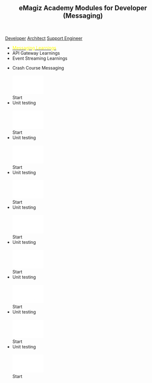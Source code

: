 <h2 align="center">eMagiz Academy Modules for Developer (Messaging)</h2>

<div class="sidenav">
</br>
</br>
  <a href="../../docs/microlearning/index-crashcourse-messaging">Developer</a>
  <a href="#">Architect</a>
  <a href="#">Support Engineer</a>
</div>



<div>
	<ul class="modulenavicont">
		<li class="modulenaviitem3"><a href="http://localhost:3000/docs/microlearning/index-modules"><font color=#ffffff">Messaging Learnings</font></a></li>
		<li class="modulenaviitem3"><a align="center">API Gateway Learnings</a></li>
		<li class="modulenaviitem3"><a align="center">Event Streaming Learnings</a></li>	
	</ul>
</div>


<div>
	<ul class="modulecont">
	<li class="moduleitem">
		<div class="moduleitemgreen">Crash Course Messaging</div>
		<div class="moduleitemdetail">
			<div></br><a align="center"><img src="../../img/microlearning/Logo_eMagiz_wit.png"></br><modbutton class="button" onclick="window.location.href='../../docs/microlearning/index-crashcourse-messaging';">Start</modbutton></a></div>
		</div>
	</li>
	<li class="moduleitem">
		<div class="moduleitemgreen">Unit testing</div>
		<div class="moduleitemdetail">
			<div></br><a align="center"><img src="../../img/microlearning/Logo_eMagiz_wit.png"></br><modbutton class="button" onclick="window.location.href='./../docs/microlearning/index-unit-testing-in-emagiz';">Start</modbutton></a></div>
		</div>
	</li>
	<li class="moduleitem">
		<div class="moduleitemgreen">Unit testing</div>
		<div class="moduleitemdetail">
			<div></br><a align="center"><img src="../../img/microlearning/Logo_eMagiz_wit.png"></br><modbutton class="button" onclick="window.location.href='./../docs/microlearning/index-unit-testing-in-emagiz';">Start</modbutton></a></div>
		</div>
	</li>
	<li class="moduleitem">
		<div class="moduleitemgreen">Unit testing</div>
		<div class="moduleitemdetail">
			<div></br><a align="center"><img src="../../img/microlearning/Logo_eMagiz_wit.png"></br><modbutton class="button" onclick="window.location.href='./../docs/microlearning/index-unit-testing-in-emagiz';">Start</modbutton></a></div>
		</div>
	</li>
	<li class="moduleitem">
		<div class="moduleitemblue">Unit testing</div>
		<div class="moduleitemdetail">
			<div></br><a align="center"><img src="../../img/microlearning/Logo_eMagiz_wit.png"></br><modbutton class="button" onclick="window.location.href='./../docs/microlearning/index-unit-testing-in-emagiz';">Start</modbutton></a></div>
		</div>
	</li>
	<li class="moduleitem">
		<div class="moduleitemblue">Unit testing</div>
		<div class="moduleitemdetail">
			<div></br><a align="right"><img src="../../img/microlearning/Logo_eMagiz_wit.png"></br><modbutton class="button" onclick="window.location.href='./../docs/microlearning/index-unit-testing-in-emagiz';">Start</modbutton></a></div>
		</div>
	</li>
	<li class="moduleitem">
		<div class="moduleitempurple">Unit testing</div>
		<div class="moduleitemdetail">
			<div></br><a align="center"><img src="../../img/microlearning/Logo_eMagiz_wit.png"></br><modbutton class="button" onclick="window.location.href='./../docs/microlearning/index-unit-testing-in-emagiz';">Start</modbutton></a></div>
		</div>
	</li>
	<li class="moduleitem">
		<div class="moduleitempurple">Unit testing</div>
		<div class="moduleitemdetail">
			<div></br><a align="center"><img src="../../img/microlearning/Logo_eMagiz_wit.png"></br><modbutton class="button" onclick="window.location.href='./../docs/microlearning/index-unit-testing-in-emagiz';">Start</modbutton></a></div>
		</div>
	</li>
	<li class="moduleitem">
		<div class="moduleitemdarkgreen">Unit testing</div>
		<div class="moduleitemdetail">
			<div></br><a align="center"><img src="../../img/microlearning/Logo_eMagiz_wit.png"></br><modbutton class="button" onclick="window.location.href='./../docs/microlearning/index-unit-testing-in-emagiz';">Start</modbutton></a></div>
		</div>
	</li>
	</ul>
</div>




